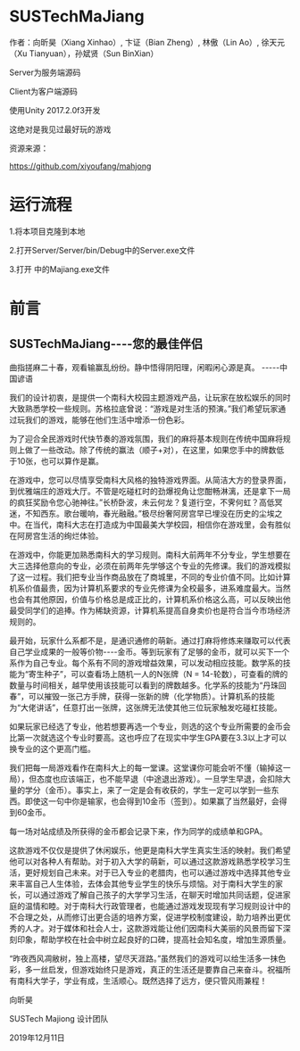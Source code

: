 # SUSTechMaJiang

作者：向昕昊（Xiang Xinhao）, 卞证（Bian Zheng）, 林傲（Lin Ao）, 徐天元（Xu Tianyuan），孙斌贤（Sun BinXian）

Server为服务端源码

Client为客户端源码

使用Unity 2017.2.0f3开发

这绝对是我见过最好玩的游戏

资源来源：

https://github.com/xiyoufang/mahjong

# 运行流程
1.将本项目克隆到本地

2.打开Server/Server/bin/Debug中的Server.exe文件

3.打开    中的Majiang.exe文件

# 前言

## SUSTechMaJiang----您的最佳伴侣

曲指搓麻二十春，观看输赢乱纷纷。静中悟得阴阳理，闲暇闲心源是真。 -----中国谚语

我们的设计初衷，是提供一个南科大校园主题游戏产品，让玩家在放松娱乐的同时大致熟悉学校一些规则。苏格拉底曾说：“游戏是对生活的预演。”我们希望玩家通过玩我们的游戏，能够在他们生活中增添一份色彩。

为了迎合全民游戏时代快节奏的游戏氛围，我们的麻将基本规则在传统中国麻将规则上做了一些改动。除了传统的赢法（顺子+对），在这里，如果您手中的牌数低于10张，也可以算作是赢。

在游戏中，您可以尽情享受南科大风格的独特游戏界面。从简洁大方的登录界面，到优雅端庄的游戏大厅。不管是吃碰杠时的劲爆视角让您酣畅淋漓，还是拿下一局的疯狂奖励令您心驰神往。”长桥卧波，未云何龙？复道行空，不霁何虹？高低冥迷，不知西东。歌台暖响，春光融融。”极尽纷奢阿房宫早已埋没在历史的尘埃之中。在当代，南科大志在打造成为中国最美大学校园，相信你在游戏里，会有胜似在阿房宫生活的绚烂体验。

在游戏中，你能更加熟悉南科大的学习规则。南科大前两年不分专业，学生想要在大三选择他意向的专业，必须在前两年先学够这个专业的先修课。我们的游戏模拟了这一过程。我们把专业当作商品放在了商城里，不同的专业价值不同。比如计算机系价值最贵，因为计算机系要求的专业先修课为全校最多，进系难度最大。当然也会有其他原因，价值与价格总是成正比的，计算机系价格这么高，可以反映出他最受同学们的追捧。作为稀缺资源，计算机系提高自身卖价也是符合当今市场经济规则的。

最开始，玩家什么系都不是，是通识通修的萌新。通过打麻将修炼来赚取可以代表自己学业成果的一般等价物----金币。等到玩家有了足够的金币，就可以买下一个系作为自己专业。每个系有不同的游戏增益效果，可以发动相应技能。数学系的技能为“寄生种子”，可以查看场上随机一人的N张牌（N = 14-轮数），可查看的牌的数量与时间相关，越早使用该技能可以看到的牌数越多。化学系的技能为“丹珠回春”，可以摧毁一张己方手牌，获得一张新的牌（化学物质）。计算机系的技能为“大佬讲话”，任意打出一张牌，这张牌无法使其他三位玩家触发吃碰杠技能。

如果玩家已经选了专业，他若想要再选一个专业，则选的这个专业所需要的金币会比第一次就选这个专业时要高。这也呼应了在现实中学生GPA要在3.3以上才可以换专业的这个更高门槛。

我们把每一局游戏看作在南科大上的每一堂课。这堂课你可能会听不懂（输掉这一局），但态度也应该端正，也不能早退（中途退出游戏）。一旦学生早退，会扣除大量的学分（金币）。事实上，来了一定是会有收获的，学生一定可以学到一些东西。即使这一句中你是输家，也会得到10金币（签到）。如果赢了当然最好，会得到60金币。

每一场对站成绩及所获得的金币都会记录下来，作为同学的成绩单和GPA。

这款游戏不仅仅是提供了休闲娱乐，他更是南科大学生真实生活的映射。我们希望他可以对各种人有帮助。对于初入大学的萌新，可以通过这款游戏熟悉学校学习生活，更好规划自己未来。对于已入专业的老腊肉，也可以通过游戏中选择其他专业来丰富自己人生体验，去体会其他专业学生的快乐与烦恼。对于南科大学生的家长，可以通过游戏了解自己孩子的大学学习生活，在聊天时增加共同话题，促进家庭的温情和睦。对于南科大行政管理者，也能通过游戏发现现有学习规则设计中的不合理之处，从而修订出更合适的培养方案，促进学校制度建设，助力培养出更优秀的人才。对于媒体和社会人士，这款游戏能让他们因南科大美丽的风景而留下深刻印象，帮助学校在社会中树立起良好的口碑，提高社会知名度，增加生源质量。

“昨夜西风凋敝树，独上高楼，望尽天涯路。”虽然我们的游戏可以给生活多一抹色彩，多一丝启发，但游戏始终只是游戏，真正的生活还是要靠自己来奋斗。祝福所有南科大学子，学业有成，生活顺心。既然选择了远方，便只管风雨兼程！





向昕昊

SUSTech Majiong 设计团队

2019年12月11日
